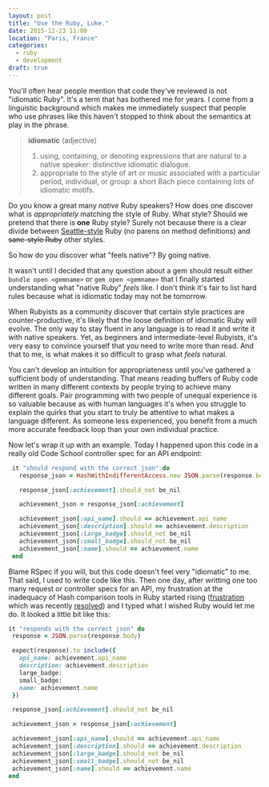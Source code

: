 ```yaml
---
layout: post
title: "Use the Ruby, Luke."
date: 2015-12-23 11:00
location: "Paris, France"
categories:
  - ruby
  - development
draft: true
---
```


You'll often hear people mention that code they've reviewed is not "idiomatic
Ruby". It's a term that has bothered me for years. I come from a linguistic
background which makes me immediately suspect that people who use phrases like
this haven't stopped to think about the semantics at play in the phrase.

> **idiomatic** (adjective)
> 1. using, containing, or denoting expressions that are natural to a native
     speaker: distinctive idiomatic dialogue.
> 2. appropriate to the style of art or music associated with a particular
     period, individual, or group: a short Bach piece containing lots of
     idiomatic motifs.

Do you know a great many *native* Ruby speakers? How does one discover what is
*appropriately* matching the style of Ruby. What style? Should we pretend that
there is **one** Ruby style? Surely not because there is a clear divide between
[Seattle-style](https://github.com/everydayhero/styleguide/blob/410131b2e08b878a348be583481088cba49ff9e6/Ruby.md#syntax)
Ruby (no parens on method definitions) and ~~sane-style Ruby~~ other styles.

So how do you discover what "feels native"? By going native.

It wasn't until I decided that any question about a gem should result either
 `bundle open <gemname>` or `gem open <gemname>` that I finally started
 understanding what "native Ruby" *feels* like. I don't think it's fair to list
 hard rules because what is idiomatic today may not be tomorrow.

 When Rubyists as a community discover that certain style practices are
 counter-productive, it's likely that the loose definition of idiomatic Ruby
 will evolve. The only way to stay fluent in any language is to read it and
 write it with native speakers. Yet, as beginners and intermediate-level
 Rubyists, it's very easy to convince yourself that you need to write more than
 read. And that to me, is what makes it so difficult to grasp what *feels*
 natural.

 You can't develop an intuition for appropriateness until you've
 gathered a sufficient body of understanding. That means reading buffers of
 Ruby code written in many different contexts by people trying to achieve many
 different goals. Pair programming with two people of unequal experience is so
 valuable because as with human languages it's when you struggle to explain the
 quirks that you start to truly be attentive to what makes a language different.
 As someone less experienced, you benefit from a much more accurate feedback
 loop than your own individual practice.

 Now let's wrap it up with an example. Today I happened upon this code in a
 really old Code School controller spec for an API endpoint:

 ```ruby
  it "should respond with the correct json" do
    response_json = HashWithIndifferentAccess.new JSON.parse(response.body)

    response_json[:achievement].should_not be_nil

    achievement_json = response_json[:achievement]

    achievement_json[:api_name].should == achievement.api_name
    achievement_json[:description].should == achievement.description
    achievement_json[:large_badge].should_not be_nil
    achievement_json[:small_badge].should_not be_nil
    achievement_json[:name].should == achievement.name
  end
 ```

Blame RSpec if you will, but this code doesn't feel very "idiomatic" to me.
That said, I used to write code like this. Then one day, after writting one too
many request or controller specs for an API, my frustration at the inadequacy
of Hash comparison tools in Ruby started rising ([frustration](http://olivierlacan.com/posts/proposal-for-a-better-ruby-hash-include/) which was recently [resolved](http://olivierlacan.com/posts/hash-comparison-in-ruby-2-3/))
and I typed what I wished Ruby would let me do. It looked a little bit like this:


 ```ruby
 it "responds with the correct json" do
  response = JSON.parse(response.body)

  expect(response).to include({
    api_name: achievement.api_name
    description: achievement.description
    large_badge:
    small_badge:
    name: achievement.name
  })

  response_json[:achievement].should_not be_nil

  achievement_json = response_json[:achievement]

  achievement_json[:api_name].should == achievement.api_name
  achievement_json[:description].should == achievement.description
  achievement_json[:large_badge].should_not be_nil
  achievement_json[:small_badge].should_not be_nil
  achievement_json[:name].should == achievement.name
 end
 ```
